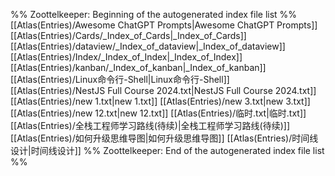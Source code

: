 %% Zoottelkeeper: Beginning of the autogenerated index file list  %%
 [[Atlas(Entries)/Awesome ChatGPT Prompts|Awesome ChatGPT Prompts]]
 [[Atlas(Entries)/Cards/_Index_of_Cards|_Index_of_Cards]]
 [[Atlas(Entries)/dataview/_Index_of_dataview|_Index_of_dataview]]
 [[Atlas(Entries)/Index/_Index_of_Index|_Index_of_Index]]
 [[Atlas(Entries)/kanban/_Index_of_kanban|_Index_of_kanban]]
 [[Atlas(Entries)/Linux命令行-Shell|Linux命令行-Shell]]
 [[Atlas(Entries)/NestJS Full Course 2024.txt|NestJS Full Course 2024.txt]]
 [[Atlas(Entries)/new 1.txt|new 1.txt]]
 [[Atlas(Entries)/new 3.txt|new 3.txt]]
 [[Atlas(Entries)/new 12.txt|new 12.txt]]
 [[Atlas(Entries)/临时.txt|临时.txt]]
 [[Atlas(Entries)/全栈工程师学习路线(待续)|全栈工程师学习路线(待续)]]
 [[Atlas(Entries)/如何升级思维导图|如何升级思维导图]]
 [[Atlas(Entries)/时间线设计|时间线设计]]
%% Zoottelkeeper: End of the autogenerated index file list  %%

